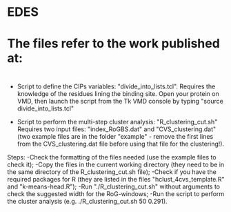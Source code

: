 # EDES
#
# The files refer to the work published at:
#

- Script to define the CIPs variables: "divide_into_lists.tcl".
 Requires the knowledge of the residues lining the binding site.
 Open your protein on VMD, then launch the script from the Tk VMD console by typing "source divide_into_lists.tcl"

- Script to perform the multi-step cluster analysis: "R_clustering_cut.sh"
  Requires two input files: "index_RoGBS.dat" and "CVS_clustering.dat" (two example files are in the folder "example" - remove the first lines from the CVS_clustering.dat file before using   that file for the clustering!).

Steps:
-Check the formatting of the files needed (use the example files to check it);
-Copy the files in the current working directory (they need to be in the same directory of the R_clustering_cut.sh file);
-Check if you have the required packages for R (they are listed in the files "hclust_4cvs_template.R" and "k-means-head.R");
-Run "./R_clustering_cut.sh" without arguments to check the suggested width for the RoG-windows;
-Run the script to perform the cluster analysis (e.g. ./R_clustering_cut.sh 50 0.291).
